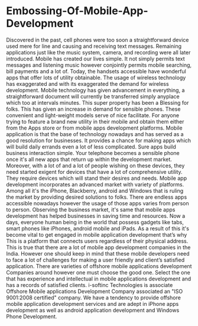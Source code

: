 # Embossing-Of-Mobile-App-Development
Discovered in the past, cell phones were too soon a straightforward device used mere for line and causing and receiving text messages. Remaining applications just like the music system, camera, and recording were all later introduced. Mobile has created our lives simple. It not simply permits text messages and listening music however conjointly permits mobile searching, bill payments and a lot of. Today, the handsets accessible have wonderful apps that offer lots of utility obtainable. The usage of wireless technology has exaggerated and with its exaggerated the demand for wireless development. Mobile technology has given advancement in everything, a straightforward document will currently be transferred simply anyplace which too at intervals minutes. This super property has been a Blessing for folks.  This has given an increase in demand for sensible phones. These convenient and light-weight models serve of nice facilitate. For anyone trying to feature a brand new utility in their mobile and obtain them either from the Apps store or from mobile apps development platforms. Mobile application is that the base of technology nowadays and has served as a good resolution for businesses. It provides a chance for making apps which will build daily errands even a lot of less complicated. Sure apps build business interaction simple. Your telephone becomes a sensible phone once it's all new apps that return up within the development market.  Moreover, with a lot of and a lot of people wishing on these devices, they need started exigent for devices that have a lot of comprehensive utility. They require devices which will stand their desires and needs. Mobile app development incorporates an advanced market with variety of platforms. Among all it's the iPhone, Blackberry, android and Windows that is ruling the market by providing desired solutions to folks. There are endless apps accessible nowadays however the usage of those apps varies from person to person. Observing the business market, it's same that mobile apps development has helped businesses in saving time and resources.  Now a days, everyone human being in the world that possess gadgets like tabs, smart phones like iPhones, android mobile and iPads. As a result of this it's become vital to get  engaged in mobile application development that’s why  This is  a platform that connects users regardless of their  physical address. This is true that there are a lot of mobile app development companies in the India.  However one should keep in mind that these mobile developers need to face a lot of  challenges for making a user friendly and client’s satisfied  application.  There are varieties of offshore mobile applications development Companies around however one must choose the good one. Select the one that has experience and intellectual  in mobile applications development and has a records of satisfied clients.  i-softinc Technologies is associate Offshore Mobile applications Development Company associated an "ISO 9001:2008 certified" company. We have a tendency to provide offshore mobile application development services and are adept in iPhone apps development as well as android application development and Windows Phone Development.
